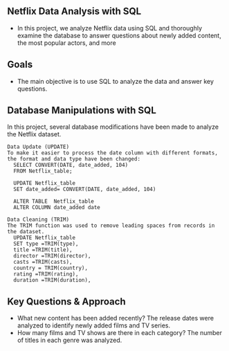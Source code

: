 ## Netflix Data Analysis with SQL

- In this project, we analyze Netflix data using SQL and thoroughly examine the database to answer questions about newly added content, the most popular actors, and more

## Goals

- The main objective is to use SQL to analyze the data and answer key questions.

## Database Manipulations with SQL
In this project, several database modifications have been made to analyze the Netflix dataset.

    Data Update (UPDATE)
    To make it easier to process the date column with different formats, the format and data type have been changed:
      SELECT CONVERT(DATE, date_added, 104) 
      FROM Netflix_table;
  
      UPDATE Netflix_table
      SET date_added= CONVERT(DATE, date_added, 104) 
      
      ALTER TABLE  Netflix_table 
      ALTER COLUMN date_added date

    Data Cleaning (TRIM)
    The TRIM function was used to remove leading spaces from records in the dataset.
      UPDATE Netflix_table
      SET type =TRIM(type),
      title =TRIM(title),
      director =TRIM(director),
      casts =TRIM(casts),
      country = TRIM(country),
      rating =TRIM(rating),
      duration =TRIM(duration),

## Key Questions & Approach

- What new content has been added recently? The release dates were analyzed to identify newly added films and TV series.
- How many films and TV shows are there in each category? The number of titles in each genre was analyzed.






